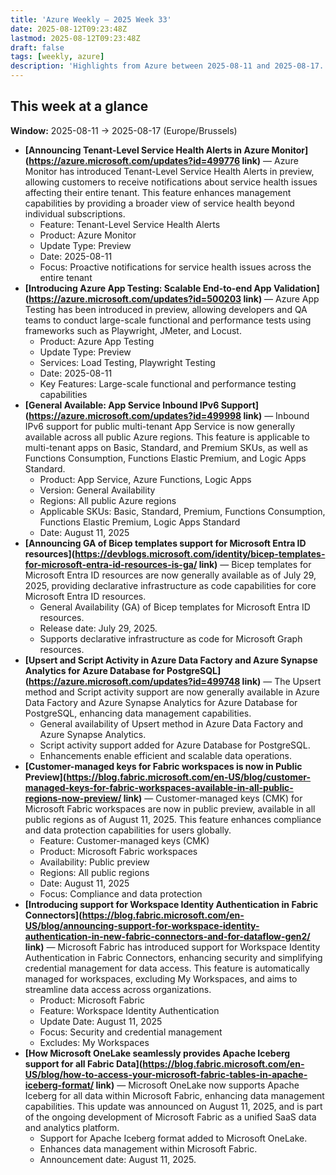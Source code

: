 ```yaml
---
title: 'Azure Weekly – 2025 Week 33'
date: 2025-08-12T09:23:48Z
lastmod: 2025-08-12T09:23:48Z
draft: false
tags: [weekly, azure]
description: 'Highlights from Azure between 2025-08-11 and 2025-08-17.'
---
```

## This week at a glance

**Window:** 2025-08-11 → 2025-08-17 (Europe/Brussels)

- **[Announcing Tenant-Level Service Health Alerts in Azure Monitor](https://azure.microsoft.com/updates?id=499776 link)** — Azure Monitor has introduced Tenant-Level Service Health Alerts in preview, allowing customers to receive notifications about service health issues affecting their entire tenant. This feature enhances management capabilities by providing a broader view of service health beyond individual subscriptions.
  - Feature: Tenant-Level Service Health Alerts
  - Product: Azure Monitor
  - Update Type: Preview
  - Date: 2025-08-11
  - Focus: Proactive notifications for service health issues across the entire tenant
- **[Introducing Azure App Testing: Scalable End-to-end App Validation](https://azure.microsoft.com/updates?id=500203 link)** — Azure App Testing has been introduced in preview, allowing developers and QA teams to conduct large-scale functional and performance tests using frameworks such as Playwright, JMeter, and Locust.
  - Product: Azure App Testing
  - Update Type: Preview
  - Services: Load Testing, Playwright Testing
  - Date: 2025-08-11
  - Key Features: Large-scale functional and performance testing capabilities
- **[General Available: App Service Inbound IPv6 Support](https://azure.microsoft.com/updates?id=499998 link)** — Inbound IPv6 support for public multi-tenant App Service is now generally available across all public Azure regions. This feature is applicable to multi-tenant apps on Basic, Standard, and Premium SKUs, as well as Functions Consumption, Functions Elastic Premium, and Logic Apps Standard.
  - Product: App Service, Azure Functions, Logic Apps
  - Version: General Availability
  - Regions: All public Azure regions
  - Applicable SKUs: Basic, Standard, Premium, Functions Consumption, Functions Elastic Premium, Logic Apps Standard
  - Date: August 11, 2025
- **[Announcing GA of Bicep templates support for Microsoft Entra ID resources](https://devblogs.microsoft.com/identity/bicep-templates-for-microsoft-entra-id-resources-is-ga/ link)** — Bicep templates for Microsoft Entra ID resources are now generally available as of July 29, 2025, providing declarative infrastructure as code capabilities for core Microsoft Entra ID resources.
  - General Availability (GA) of Bicep templates for Microsoft Entra ID resources.
  - Release date: July 29, 2025.
  - Supports declarative infrastructure as code for Microsoft Graph resources.
- **[Upsert and Script Activity in Azure Data Factory and Azure Synapse Analytics for Azure Database for PostgreSQL](https://azure.microsoft.com/updates?id=499748 link)** — The Upsert method and Script activity support are now generally available in Azure Data Factory and Azure Synapse Analytics for Azure Database for PostgreSQL, enhancing data management capabilities.
  - General availability of Upsert method in Azure Data Factory and Azure Synapse Analytics.
  - Script activity support added for Azure Database for PostgreSQL.
  - Enhancements enable efficient and scalable data operations.
- **[Customer-managed keys for Fabric workspaces is now in Public Preview](https://blog.fabric.microsoft.com/en-US/blog/customer-managed-keys-for-fabric-workspaces-available-in-all-public-regions-now-preview/ link)** — Customer-managed keys (CMK) for Microsoft Fabric workspaces are now in public preview, available in all public regions as of August 11, 2025. This feature enhances compliance and data protection capabilities for users globally.
  - Feature: Customer-managed keys (CMK)
  - Product: Microsoft Fabric workspaces
  - Availability: Public preview
  - Regions: All public regions
  - Date: August 11, 2025
  - Focus: Compliance and data protection
- **[Introducing support for Workspace Identity Authentication in Fabric Connectors](https://blog.fabric.microsoft.com/en-US/blog/announcing-support-for-workspace-identity-authentication-in-new-fabric-connectors-and-for-dataflow-gen2/ link)** — Microsoft Fabric has introduced support for Workspace Identity Authentication in Fabric Connectors, enhancing security and simplifying credential management for data access. This feature is automatically managed for workspaces, excluding My Workspaces, and aims to streamline data access across organizations.
  - Product: Microsoft Fabric
  - Feature: Workspace Identity Authentication
  - Update Date: August 11, 2025
  - Focus: Security and credential management
  - Excludes: My Workspaces
- **[How Microsoft OneLake seamlessly provides Apache Iceberg support for all Fabric Data](https://blog.fabric.microsoft.com/en-US/blog/how-to-access-your-microsoft-fabric-tables-in-apache-iceberg-format/ link)** — Microsoft OneLake now supports Apache Iceberg for all data within Microsoft Fabric, enhancing data management capabilities. This update was announced on August 11, 2025, and is part of the ongoing development of Microsoft Fabric as a unified SaaS data and analytics platform.
  - Support for Apache Iceberg format added to Microsoft OneLake.
  - Enhances data management within Microsoft Fabric.
  - Announcement date: August 11, 2025.

